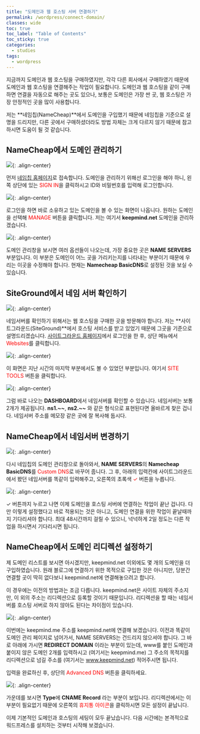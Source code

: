 ```yaml
---
title: "도메인과 웹 호스팅 서버 연결하기"
permalink: /wordpress/connect-domain/
classes: wide
toc: true
toc_label: "Table of Contents"
toc_sticky: true
categories:
  - studies
tags:
  - wordpress
---
```


지금까지 도메인과 웹 호스팅을 구매하였지만, 각각 다른 회사에서 구매하였기 때문에 도메인과 웹 호스팅을 연결해주는 작업이 필요합니다. 도메인과 웹 호스팅을 같이 구매하면 연결을 자동으로 해주는 곳도 있으나, 보통은 도메인은 가장 싼 곳, 웹 호스팅은 가장 안정적인 곳을 많이 사용합니다.

저는 **네임칩(NameCheap)**에서 도메인을 구입했기 때문에 네임칩을 기준으로 설명을 드리지만, 다른 곳에서 구매하셨더라도 방법 자체는 크게 다르지 않기 때문에 참고하시면 도움이 될 것 같습니다.

## NameCheap에서 도메인 관리하기

![](https://github.com/JoonsuRyu/images/blob/master/WordPress/003/01.png?raw=true){: .align-center}

먼저 [네임칩 홈페이지](https://www.namecheap.com/)로 접속합니다. 도메인을 관리하기 위해선 로그인을 해야 하니, 왼쪽 상단에 있는 <span style="color:red">SIGN IN</span>을 클릭하시고 ID와 비밀번호를 입력해 로그인합니다.

![](https://github.com/JoonsuRyu/images/blob/master/WordPress/003/02.png?raw=true){: .align-center}

로그인을 하면 바로 소유하고 있는 도메인을 볼 수 있는 화면이 나옵니다. 원하는 도메인을 선택해 <span style="color:red">MANAGE</span> 버튼을 클릭합니다. 저는 여기서 **keepmind.net** 도메인을 관리하겠습니다.

![](https://github.com/JoonsuRyu/images/blob/master/WordPress/003/03.png?raw=true){: .align-center}

도메인 관리창을 보시면 여러 옵션들이 나오는데, 가장 중요한 곳은 **NAME SERVERS** 부분입니다. 이 부분은 도메인이 어느 곳을 가리키는지를 나타내는 부분이기 때문에 우리는 이곳을 수정해야 합니다. 현재는 **Namecheap BasicDNS**로 설정된 것을 보실 수 있습니다.

## SiteGround에서 네임 서버 확인하기

![](https://github.com/JoonsuRyu/images/blob/master/WordPress/003/04.png?raw=true){: .align-center}

네임서버를 확인하기 위해서는 웹 호스팅을 구매한 곳을 방문해야 합니다. 저는 **사이트그라운드(SiteGround)**에서 호스팅 서비스를 받고 있었기 때문에 그곳을 기준으로 설명드리겠습니다. [사이트그라운드 홈페이지](https://siteground.com/)에서 로그인을 한 후, 상단 메뉴에서 <span style="color:red">Websites</span>를 클릭합니다.

![](https://github.com/JoonsuRyu/images/blob/master/WordPress/003/05.png?raw=true){: .align-center}

이 화면은 지난 시간의 마지막 부분에서도 볼 수 있었던 부분입니다. 여기서 <span style="color:red">SITE TOOLS</span> 버튼을 클릭합니다.

![](https://github.com/JoonsuRyu/images/blob/master/WordPress/003/06.png?raw=true){: .align-center}

그럼 바로 나오는 **DASHBOARD**에서 네임서버를 확인할 수 있습니다. 네임서버는 보통 2개가 제공됩니다. **ns1.~\~**, **ns2.~\~** 와 같은 형식으로 표현된다면 올바르게 찾은 겁니다. 네임서버 주소를 메모장 같은 곳에 잘 복사해 둡시다.

## NameCheap에서 네임서버 변경하기

![](https://github.com/JoonsuRyu/images/blob/master/WordPress/003/07.png?raw=true){: .align-center}

다시 네임칩의 도메인 관리창으로 돌아와서, **NAME SERVERS**의 **Namecheap BasicDNS**를 <span style="color:red">Custom DNS</span>로 바꾸어 줍니다. 그 후, 아래의 입력칸에 사이트그라운드에서 봤던 네임서버를 똑같이 입력해주고, 오른쪽의 초록색 <span style="color:red">✓</span> 버튼을 누릅니다.

![](https://github.com/JoonsuRyu/images/blob/master/WordPress/003/08.png?raw=true){: .align-center}

✓ 버튼까지 누르고 나면 이제 도메인을 호스팅 서버에 연결하는 작업이 끝난 겁니다. 다만 이렇게 설정했다고 바로 적용되는 것은 아니고, 도메인 연결을 위한 작업이 끝날때까지 기다리셔야 합니다. 최대 48시간까지 걸릴 수 있으니, 넉넉하게 2일 정도는 다른 작업을 하시면서 기다리시면 됩니다.

## NameCheap에서 도메인 리디렉션 설정하기

제 도메인 리스트를 보시면 아시겠지만, keepmind.net 이외에도 몇 개의 도메인을 더 구입하였습니다. 원래 블로그에 연결하기 위한 목적으로 구입한 것은 아니지만, 당분간 연결할 곳이 딱히 없다보니 keepmind.net에 연결해놓으려고 합니다.

이 경우에는 이전의 방법과는 조금 다릅니다. keepmind.net은 사이트 자체의 주소지만, 이 외의 주소는 리디렉션으로 등록할 것이기 때문입니다. 리디렉션을 할 때는 네임서버를 호스팅 서버로 하지 않아도 된다는 차이점이 있습니다.

![](https://github.com/JoonsuRyu/images/blob/master/WordPress/003/09.png?raw=true){: .align-center}

이번에는 keepmind.me 주소를 keepmind.net에 연결해 보겠습니다. 이전과 똑같이 도메인 관리 페이지로 넘어가서, NAME SERVERS는 건드리지 않으셔야 합니다. 그 바로 아래에 가시면 **REDIRECT DOMAIN** 이라는 부분이 있는데, www를 붙인 도메인과 붙이지 않은 도메인 2개를 입력하시고 (여기서는 keepmind.me) 그 주소의 목적지를 리디렉션으로 넘길 주소를 (여기서는 www.keepmind.net) 적어주시면 됩니다.

입력을 완료하신 후, 상단의 <span style="color:red">Advanced DNS</span> 버튼을 클릭하세요.

![](https://github.com/JoonsuRyu/images/blob/master/WordPress/003/10.png?raw=true){: .align-center}

가운데를 보시면 **Type**에 **CNAME Record** 라는 부분이 보입니다. 리디렉션에서는 이 부분이 필요없기 때문에 오른쪽의 <span style="color:red">휴지통 아이콘</span>을 클릭하시면 모든 설정이 끝납니다.

이제 기본적인 도메인과 호스팅의 세팅이 모두 끝났습니다. 다음 시간에는 본격적으로 워드프레스를 설치하는 것부터 시작해 보겠습니다.